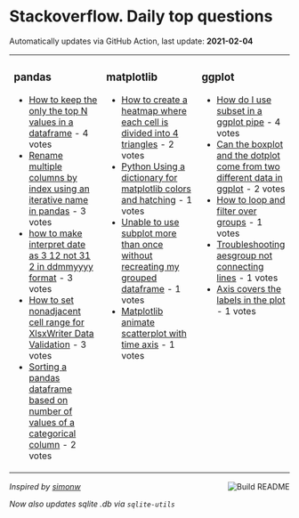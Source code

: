 # Stackoverflow. Daily top questions 

Automatically updates via GitHub Action, last update: **<!-- date starts -->2021-02-04<!-- date ends -->**


<table><tr><td valign="top" width="33%">

### pandas
<!-- pandas starts -->
* [How to keep the only the top N values in a dataframe](https://stackoverflow.com/questions/66048632/how-to-keep-the-only-the-top-n-values-in-a-dataframe) - 4 votes
* [Rename multiple columns by index using an iterative name in pandas](https://stackoverflow.com/questions/66039894/rename-multiple-columns-by-index-using-an-iterative-name-in-pandas) - 3 votes
* [how to make interpret date as 3 12 not 31 2 in ddmmyyyy format](https://stackoverflow.com/questions/66039469/how-to-make-interpret-date-as-3-12-not-31-2-in-ddmmyyyy-format) - 3 votes
* [How to set nonadjacent cell range for XlsxWriter Data Validation](https://stackoverflow.com/questions/66045417/how-to-set-non-adjacent-cell-range-for-xlsxwriter-data-validation) - 3 votes
* [Sorting a pandas dataframe based on number of values of a categorical column](https://stackoverflow.com/questions/66041108/sorting-a-pandas-dataframe-based-on-number-of-values-of-a-categorical-column) - 2 votes
<!-- pandas ends -->
</td><td valign="top" width="34%">


### matplotlib
<!-- matplotlib starts -->
* [How to create a heatmap where each cell is divided into 4 triangles](https://stackoverflow.com/questions/66048529/how-to-create-a-heatmap-where-each-cell-is-divided-into-4-triangles) - 2 votes
* [Python Using a dictionary for matplotlib colors and hatching](https://stackoverflow.com/questions/66049669/python-using-a-dictionary-for-matplotlib-colors-and-hatching) - 1 votes
* [Unable to use subplot more than once without recreating my grouped dataframe](https://stackoverflow.com/questions/66039385/unable-to-use-subplot-more-than-once-without-re-creating-my-grouped-dataframe) - 1 votes
* [Matplotlib animate scatterplot with time axis](https://stackoverflow.com/questions/66048025/matplotlib-animate-scatterplot-with-time-axis) - 1 votes
<!-- matplotlib ends -->
</td><td valign="top" width="34%">


### ggplot
<!-- ggplot2 starts -->
* [How do I use subset in a ggplot pipe](https://stackoverflow.com/questions/66049762/how-do-i-use-subset-in-a-ggplot-pipe) - 4 votes
* [Can the boxplot and the dotplot come from two different data in ggplot](https://stackoverflow.com/questions/66038107/can-the-boxplot-and-the-dotplot-come-from-two-different-data-in-ggplot) - 2 votes
* [How to loop and filter over groups](https://stackoverflow.com/questions/66038413/how-to-loop-and-filter-over-groups) - 1 votes
* [Troubleshooting aesgroup not connecting lines](https://stackoverflow.com/questions/66048705/troubleshooting-aesgroup-not-connecting-lines) - 1 votes
* [Axis covers the labels in the plot](https://stackoverflow.com/questions/66048340/axis-covers-the-labels-in-the-plot) - 1 votes
<!-- ggplot2 ends -->
</td></tr></table>

<a href="https://github.com/hp0404/hp0404/actions"><img src="https://github.com/hp0404/hp0404/workflows/Build%20README/badge.svg" align="right" alt="Build README"></a> <p>*Inspired by  [simonw](https://github.com/simonw/simonw)*</p> <p> *Now also updates sqlite .db via `sqlite-utils`* </p>
